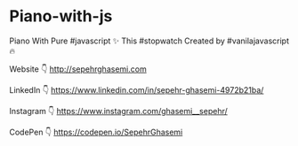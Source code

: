 # Piano-with-js
Piano With Pure #javascript ✨ This #stopwatch Created by #vanilajavascript 🔥

Website 👇 
http://sepehrghasemi.com

LinkedIn 👇 
https://www.linkedin.com/in/sepehr-ghasemi-4972b21ba/

Instagram 👇 
https://www.instagram.com/ghasemi__sepehr/

CodePen  👇 
https://codepen.io/SepehrGhasemi
